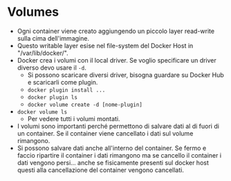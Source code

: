 # Volumes
* Ogni container viene creato aggiungendo un piccolo layer read-write sulla cima dell'immagine.
* Questo writable layer esise nel file-system del Docker Host in "/var/lib/docker/<storage-driver>".
* Docker crea i volumi con il local driver. Se voglio specificare un driver diverso devo usare il `-d`.
  * Si possono scaricare diversi driver, bisogna guardare su Docker Hub e scaricarli come plugin.
  * `docker plugin install ...`
  * `docker plugin ls`
  * `docker volume create -d [nome-plugin]`
* `docker volume ls`
    * Per vedere tutti i volumi montati.
* I volumi sono importanti perché permettono di salvare dati al di fuori di un container. Se il container viene cancellato i dati sul volume rimangono.
* Si possono salvare dati anche all'interno del container. Se fermo e faccio ripartire il container i dati rimangono ma se cancello il container i dati vengono persi... anche se fisicamente presenti sul docker host questi alla cancellazione del container vengono cancellati.